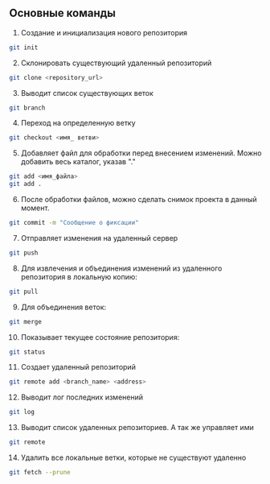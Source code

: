 ## __Основные команды__

1. Создание и инициализация нового репозитория 
```bash
git init
```
2. Склонировать существующий удаленный репозиторий 
```bash
git clone <repository_url>
```
3. Выводит список существующих веток
```bash 
git branch 
```
4. Переход на определенную ветку
```bash
git checkout <имя_ ветви>
```
5. Добавляет файл для обработки перед внесением изменений. Можно добавить весь каталог, указав "."
```bash
git add <имя_файла>
git add .
```
6. После обработки файлов, можно сделать снимок проекта в данный момент.
```bash
git commit -m "Сообщение о фиксации"
```
7. Отправляет изменения на удаленный сервер
```bash
git push
```
8. Для извлечения и объединения изменений из удаленного репозитория в локальную копию:
```bash
git pull
```
9. Для объединения веток:
```bash
git merge
```
10. Показывает текущее состояние репозитория:
```bash
git status
```
11. Создает удаленный репозиторий 
```bash
git remote add <branch_name> <address>
```
12. Выводит лог последних изменений
```bash
git log
```
13. Выводит список удаленных репозиториев. А так же управляет ими
```bash
git remote
```
14. Удалить все локальные ветки, которые не существуют удаленно
```bash
git fetch --prune
```